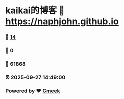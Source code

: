 # kaikai的博客 :link: https://naphjohn.github.io 
### :page_facing_up: [14](https://naphjohn.github.io/tag.html) 
### :speech_balloon: 0 
### :hibiscus: 61868 
### :alarm_clock: 2025-09-27 14:49:00 
### Powered by :heart: [Gmeek](https://github.com/Meekdai/Gmeek)
